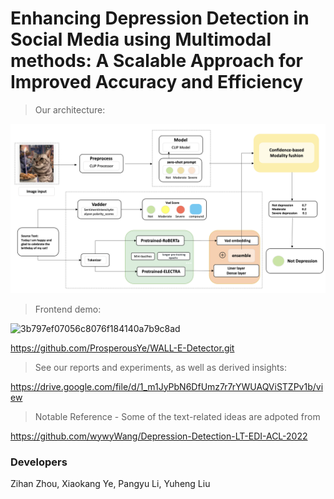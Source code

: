 # Enhancing Depression Detection in Social Media using Multimodal methods: A Scalable Approach for Improved Accuracy and Efficiency

> Our architecture:

![image](./structure.png)

> Frontend demo:

![3b797ef07056c8076f184140a7b9c8ad](https://user-images.githubusercontent.com/93996508/236185059-142a497c-36b8-4513-8f4c-55a9e1317e5f.png)

https://github.com/ProsperousYe/WALL-E-Detector.git


> See our reports and experiments, as well as derived insights:

https://drive.google.com/file/d/1_m1JyPbN6DfUmz7r7rYWUAQViSTZPv1b/view

> Notable Reference - Some of the text-related ideas are adpoted from

https://github.com/wywyWang/Depression-Detection-LT-EDI-ACL-2022


### Developers
Zihan Zhou, Xiaokang Ye, Pangyu Li, Yuheng Liu
